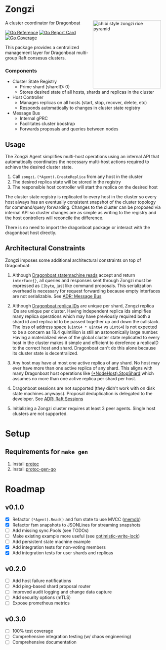 # Zongzi

<img alt="chibi style zongzi rice pyramid" src="https://user-images.githubusercontent.com/20638/228140399-d7b5cb5f-b2e4-4452-8de0-3decbe35bb36.png" width="220" align="right"/>

A cluster coordinator for Dragonboat

[![Go Reference](https://godoc.org/github.com/logbn/zongzi?status.svg)](https://godoc.org/github.com/logbn/zongzi)
[![Go Report Card](https://goreportcard.com/badge/github.com/logbn/zongzi?4)](https://goreportcard.com/report/github.com/logbn/zongzi)
[![Go Coverage](https://github.com/logbn/zongzi/wiki/coverage.svg)](https://raw.githack.com/wiki/logbn/zongzi/coverage.html)

This package provides a centralized management layer for Dragonboat multi-group Raft consesus clusters.

### Components

- Cluster State Registry
  - Prime shard (shardID: 0)
  - Stores desired state of all hosts, shards and replicas in the cluster
- Host Controller
  - Manages replicas on all hosts (start, stop, recover, delete, etc)
  - Responds automatically to changes in cluster state registry
- Message Bus
  - Internal gPRC
  - Facilitates cluster boostrap
  - Forwards proposals and queries between nodes

## Usage

The Zongzi Agent simplifies multi-host operations using an internal API that automatically coordinates the
necessary multi-host actions required to achieve the desired cluster state.

1. Call `zongzi.(*Agent).CreateReplica` from any host in the cluster
2. The desired replica state will be stored in the registry
3. The responsible host controller will start the replica on the desired host

The cluster state registry is replicated to every host in the cluster so every host always has an eventually consistent
snapshot of the cluster topology for command/query forwarding. Changes to the cluster can be proposed via internal API
so cluster changes are as simple as writing to the registry and the host controllers will reconcile the difference.

There is no need to import the dragonboat package or interact with the dragonboat host directly.

## Architectural Constraints

Zongzi imposes some additional architectural constraints on top of Dragonboat:

1. Although [Dragonboat statemachine reads](https://pkg.go.dev/github.com/lni/dragonboat/v4#NodeHost.ReadLocalNode)
accept and return `interface{}`, all queries and responses sent through Zongzi must be expressed as `[]byte`, just
like command proposals. This serialization overhead is necessary for request forwarding because empty interfaces are
not serializable. See [ADR: Message Bus](/docs/adr/sessions.md)

2. Although [Dragonboat replica IDs](https://pkg.go.dev/github.com/lni/dragonboat/v4#NodeHost.HasNodeInfo) are unique
per shard, Zongzi replica IDs are unique per cluster. Having independent replica ids simplifies many replica operations
which may have previously required both a shard id and replica id to be passed together up and down the callstack. The
loss of address space (`uint64 * uint64` vs `uint64`) is not expected to be a concern as 18.4 quintillion is still
an astonomically large number. Having a materialized view of the global cluster state replicated to every host in the
cluster makes it simple and efficient to derefence a replicaID to the correct host and shard. Dragonboat can't do this
alone because its cluster state is decentralized.

3. Any host may have at most one active replica of any shard. No host may ever have more than one active replica of
any shard. This aligns with many Dragonboat host operations like
[(*NodeHost).StopShard](https://pkg.go.dev/github.com/lni/dragonboat/v4#NodeHost.StopShard) which assumes no more than
one active replica per shard per host.

4. Dragonboat sessions are not supported (they didn't work with on disk state machines anyways). Proposal deduplication
is delegated to the developer. See [ADR: Raft Sessions](/docs/adr/raft_sessions.md)

5. Initializing a Zongzi cluster requires at least 3 peer agents. Single host clusters are not supported.

# Setup

## Requirements for `make gen`

1. Install [protoc](https://grpc.io/docs/protoc-installation/)
2. Install [protoc-gen-go](https://grpc.io/docs/languages/go/quickstart/)

# Roadmap

## v0.1.0

- [X] Refactor `(*Agent).Read()` and fsm state to use MVCC ([memdb](https://pkg.go.dev/github.com/hashicorp/go-memdb))
- [X] Refactor fsm snapshots to JSONLines for streaming snapshots
- [ ] Add missing sync.Pools (see TODOs)
- [ ] Make existing example more useful (see [optimistic-write-lock](https://github.com/lni/dragonboat-example/tree/25d608db03747515d1abb07b95afdb2d5e1cd5ea/optimistic-write-lock))
- [ ] Add persistent state machine example
- [X] Add integration tests for non-voting members
- [X] Add integration tests for user shards and replicas

## v0.2.0

- [ ] Add host failure notifications
- [ ] Add ping-based shard proposal router
- [ ] Improved audit logging and change data capture
- [ ] Add security options (mTLS)
- [ ] Expose prometheus metrics

## v0.3.0

- [ ] 100% test coverage
- [ ] Comprehensive integration testing (w/ chaos engineering)
- [ ] Comprehensive documentation

